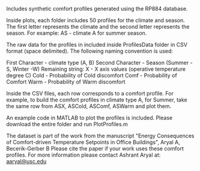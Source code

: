 Includes synthetic comfort profiles generated using the RP884 database.

Inside plots, each folder includes 50 profiles for the climate and season. The first letter represents the climate and the second letter represents the season. For example: AS - climate A for summer season.

The raw data for the profiles in included inside ProfilesData folder in CSV format (space delimited). The following naming convention is used:

First Character - climate type (A, B)
Second Character - Season (Summer -S, Winter -W)
Remaining string:
X - X axis values (operative temperature degree C)
Cold - Probability of Cold discomfort
Comf - Probability of Comfort
Warm - Probability of Warm discomfort

Inside the CSV files, each row corresponds to a comfort profile. 
For example, to build the comfort profiles in climate type A, for Summer, take the same row from ASX, ASCold, ASComf, ASWarm and plot them.

An example code in MATLAB to plot the profiles is included. Please download the entire folder and run PlotProfiles.m


The dataset is part of the work from the manuscript "Energy Consequences of Comfort-driven Temperature Setpoints in Office Buildings", Aryal A, Becerik-Gerber B
Please cite the paper if your work uses these comfort profiles.
For more information please contact Ashrant Aryal at: aaryal@usc.edu

